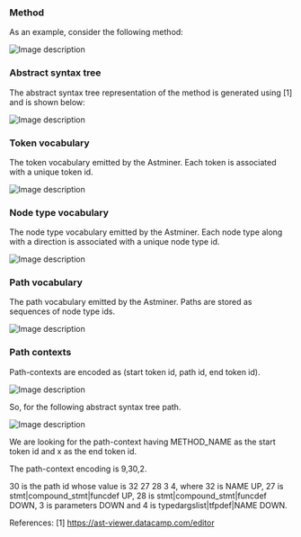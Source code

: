 ### Method
As an example, consider the following method:

![Image description](images/method.jpg)

### Abstract syntax tree
The abstract syntax tree representation of the method is generated using [1] and is shown below:

![Image description](images/ast.jpg)

### Token vocabulary
The token vocabulary emitted by the Astminer. Each token is associated with a unique token id.

![Image description](images/token_vocabulary.jpg)

### Node type vocabulary
The node type vocabulary emitted by the Astminer. Each node type along with a direction is associated with a unique node type id.

![Image description](images/node_type_vocabulary.jpg)

### Path vocabulary
The path vocabulary emitted by the Astminer. Paths are stored as sequences of node type ids.

![Image description](images/path_vocabulary.jpg)

### Path contexts
Path-contexts are encoded as (start token id, path id, end token id).

![Image description](images/path_context_encoded_form.jpg)

So, for the following abstract syntax tree path.

![Image description](images/ast_path_highlighted.jpg)

We are looking for the path-context having METHOD_NAME as the start token id and x as the end token id.

The path-context encoding is 9,30,2.

30 is the path id whose value is 32 27 28 3 4, where 32 is NAME UP, 27 is stmt|compound_stmt|funcdef UP, 28 is stmt|compound_stmt|funcdef DOWN, 3 is parameters DOWN and 4 is typedargslist|tfpdef|NAME DOWN.

References:
[1] https://ast-viewer.datacamp.com/editor